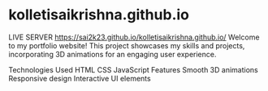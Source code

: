 # kolletisaikrishna.github.io
LIVE SERVER
 https://sai2k23.github.io/kolletisaikrishna.github.io/
 Welcome to my portfolio website! This project showcases my skills and projects, incorporating 3D animations for an engaging user experience.

Technologies Used HTML CSS JavaScript Features Smooth 3D animations Responsive design Interactive UI elements
